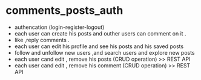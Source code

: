 # comments_posts_auth
 
  * authencation (login-register-logout)
  * each user can create his posts and outher users can comment on it .
  * like ,reply comments .
  * each user can edit his profile and see his posts and his saved posts
  * follow and unfollow new users ,and search users and explore new posts
  * each user cand edit , remove his posts (CRUD operation)   >>   REST API
  * each user cand edit , remove his comment (CRUD operation) >> REST API

